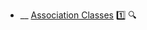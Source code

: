 * __ [Association Classes](./uml/associationClasses) :one: <trigger for="pop:associationClasses-preview">:mag:</trigger>


<popover id="pop:associationClasses-preview" title=":mag: Association Classes" placement="right">
  <div slot="content">
    <include src=".\preview.md" />
  </div>
</popover>
